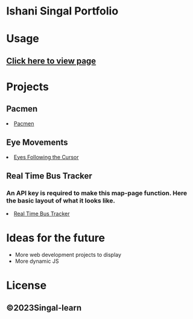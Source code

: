 # Ishani Singal Portfolio

# Usage
## <a href="https://IshaniSingal.github.io">Click here to view page</a>

# Projects
## Pacmen
 <li><a href="https://github.com/IshaniSingal/PacMan-Exercise">Pacmen</a></li>

## Eye Movements
  <li><a href="https://github.com/IshaniSingal/Eye-Movement-Exercise">Eyes Following the Cursor</a></li>

## Real Time Bus Tracker
### An API key is required to make this map-page function. Here the basic layout of what it looks like.
 <li><a href="https://github.com/IshaniSingal/Real-time-bus-tracker">Real Time Bus Tracker</a></li>

# Ideas for the future
<ul> 
  <li>More web development projects to display</li>
  <li>More dynamic JS</li>
</ul>

# License
## ©2023Singal-learn
